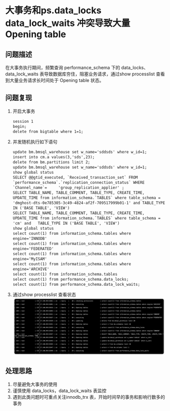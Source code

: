 # 大事务和ps.data_locks data_lock_waits 冲突导致大量Opening table

## 问题描述
在大事务执行期间，频繁查询 performance_schema 下的 data_locks、data_lock_waits 表导致数据库夯住，阻塞业务请求，通过show processlist 查看到大量业务请求长时间处于 Opening table 状态。

## 问题复现

1. 开启大事务
   ```
   session 1
   begin;
   delete from bigtable where 1=1;
   ```
2. 并发随机执行如下语句
    ```
    update bm.bmsql_warehouse set w_name='sddsds' where w_id=1;
    insert into cm.a values(3,'sds',23);
    delete from bm.partitions limit 2;
    update bm.bmsql_warehouse set w_name='sddsds' where w_id=1;
    show global status
    SELECT @@gtid_executed, `Received_transaction_set` FROM `performance_schema`.`replication_connection_status` WHERE `Channel_name`=     'group_replication_applier' ;
    SELECT TABLE_NAME, TABLE_COMMENT, TABLE_TYPE, CREATE_TIME, UPDATE_TIME from information_schema.`TABLES` where table_schema =    'dmghost-dts-0e785305-3c49-4824-af2f-709517999b01-1' and TABLE_TYPE IN ('BASE TABLE', 'VIEW')
    SELECT TABLE_NAME, TABLE_COMMENT, TABLE_TYPE, CREATE_TIME, UPDATE_TIME from information_schema.`TABLES` where table_schema = 'cm' and   TABLE_TYPE IN ('BASE TABLE', 'VIEW')
    show global status
    select count(1) from information_schema.tables where engine='INNODB'
    select count(1) from information_schema.tables where engine='FEDERATED'
    select count(1) from information_schema.tables where engine='MyISAM'
    select count(1) from information_schema.tables where engine='ARCHIVE'
    select count(1) from information_schema.tables
    select count(1) from performance_schema.data_locks;
    select count(1) from performance_schema.data_lock_waits;
    ```
3. 通过show processlist 查看状态
   ![](images/2023-05-08-15-58-05.png)

## 处理思路
1. 尽量避免大事务的使用
2. 谨慎使用 data_locks，data_lock_waits 表监控
3. 遇到此类问题时可重点关注innodb_trx 表，开始时间早的事务和影响行数多的事务